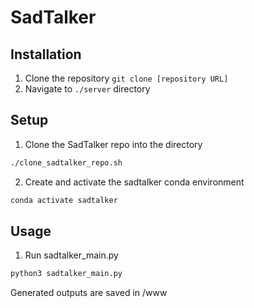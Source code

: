 # SadTalker 

## Installation
1. Clone the repository `git clone [repository URL]` 
2. Navigate to `./server` directory

## Setup 
1. Clone the SadTalker repo into the directory
```bash
./clone_sadtalker_repo.sh
```
2. Create and activate the sadtalker conda environment 
```python
conda activate sadtalker
```

## Usage 
1. Run sadtalker_main.py 
```python
python3 sadtalker_main.py
```
Generated outputs are saved in /www

